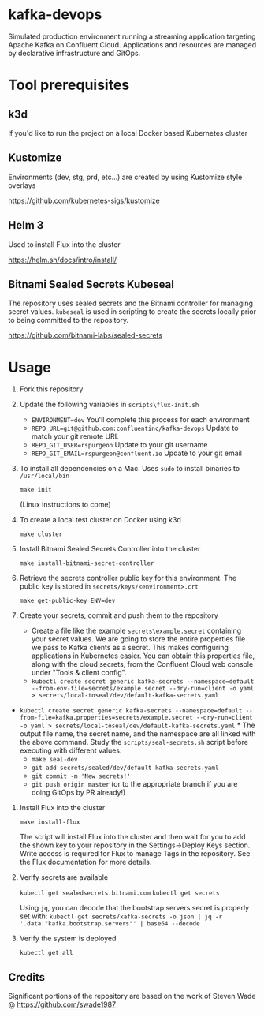 # kafka-devops

Simulated production environment running a streaming application targeting Apache Kafka on Confluent Cloud.
Applications and resources are managed by declarative infrastructure and GitOps.

# Tool prerequisites

## k3d
If you'd like to run the project on a local Docker based Kubernetes cluster

## Kustomize
Environments (dev, stg, prd, etc...) are created by using Kustomize style overlays

https://github.com/kubernetes-sigs/kustomize

## Helm 3
Used to install Flux into the cluster

https://helm.sh/docs/intro/install/

## Bitnami Sealed Secrets Kubeseal
The repository uses sealed secrets and the Bitnami controller for managing secret values. `kubeseal` is used in scripting to create the secrets locally prior to being committed to the repository.

https://github.com/bitnami-labs/sealed-secrets

# Usage 

1. Fork this repository

1. Update the following variables in `scripts\flux-init.sh`

	* `ENVIRONMENT=dev` You'll complete this process for each environment
	* `REPO_URL=git@github.com:confluentinc/kafka-devops` Update to match your git remote URL
	* `REPO_GIT_USER=rspurgeon` Update to your git username
	* `REPO_GIT_EMAIL=rspurgeon@confluent.io` Update to your git email

1. To install all dependencies on a Mac.  Uses `sudo` to install binaries to `/usr/local/bin`

	`make init`

	(Linux instructions to come)

1. To create a local test cluster on Docker using k3d

   `make cluster`

1. Install Bitnami Sealed Secrets Controller into the cluster

	 `make install-bitnami-secret-controller`

1. Retrieve the secrets controller public key for this environment. The public key is stored in `secrets/keys/<environment>.crt`

	 `make get-public-key ENV=dev`

1. Create your secrets, commit and push them to the repository

	* Create a file like the example `secrets\example.secret` containing your secret values. We are going to store the entire properties file we pass to Kafka clients as a secret. This makes configuring applications in Kubernetes easier. You can obtain this properties file, along with the cloud secrets, from the Confluent Cloud web console under "Tools & client config".
	* `kubectl create secret generic kafka-secrets --namespace=default --from-env-file=secrets/example.secret --dry-run=client -o yaml > secrets/local-toseal/dev/default-kafka-secrets.yaml`
  * `kubectl create secret generic kafka-secrets --namespace=default --from-file=kafka.properties=secrets/example.secret --dry-run=client -o yaml > secrets/local-toseal/dev/default-kafka-secrets.yaml`
		* The output file name, the secret name, and the namespace are all linked with the above command. Study the `scripts/seal-secrets.sh` script before executing with different values.
	* `make seal-dev`
	* `git add secrets/sealed/dev/default-kafka-secrets.yaml`
	* `git commit -m 'New secrets!'`
	* `git push origin master` (or to the appropriate branch if you are doing GitOps by PR already!)

1. Install Flux into the cluster

	`make install-flux`

	The script will install Flux into the cluster and then wait for you to add the shown key to your repository in the Settings->Deploy Keys section. Write access is required for Flux to manage Tags in the repository.  See the Flux documentation for more details.

1. Verify secrets are available

	`kubectl get sealedsecrets.bitnami.com`
	`kubectl get secrets`

	Using `jq`, you can decode that the bootstrap servers secret is properly set with:
	`kubectl get secrets/kafka-secrets -o json | jq -r '.data."kafka.bootstrap.servers"' | base64 --decode`

1. Verify the system is deployed

	 `kubectl get all`

## Credits
Significant portions of the repository are based on the work of Steven Wade @ https://github.com/swade1987

